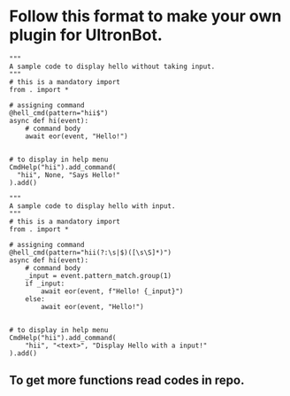 # Follow this format to make your own plugin for UltronBot.

```python3
"""
A sample code to display hello without taking input.
"""
# this is a mandatory import
from . import *

# assigning command
@hell_cmd(pattern="hii$")
async def hi(event):
    # command body
    await eor(event, "Hello!")


# to display in help menu
CmdHelp("hii").add_command(
  "hii", None, "Says Hello!"
).add()
```

```python3
"""
A sample code to display hello with input.
"""
# this is a mandatory import
from . import *

# assigning command
@hell_cmd(pattern="hii(?:\s|$)([\s\S]*)")
async def hi(event):
    # command body
    _input = event.pattern_match.group(1)
    if _input:
        await eor(event, f"Hello! {_input}")
    else:
        await eor(event, "Hello!")


# to display in help menu
CmdHelp("hii").add_command(
    "hii", "<text>", "Display Hello with a input!"
).add()
```


## To get more functions read codes in repo.
